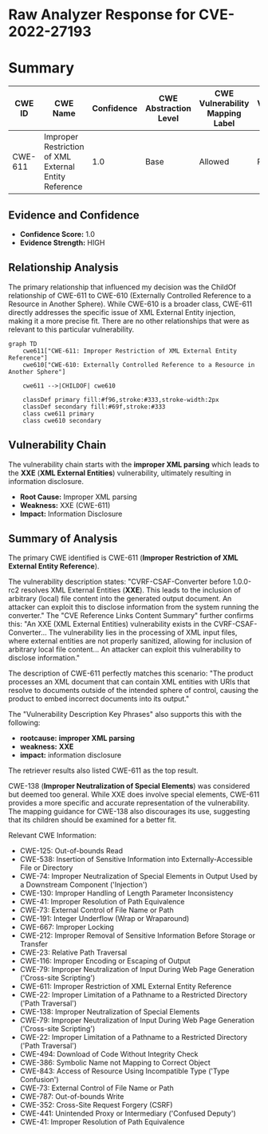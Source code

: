 # Raw Analyzer Response for CVE-2022-27193

# Summary
| CWE ID | CWE Name | Confidence | CWE Abstraction Level | CWE Vulnerability Mapping Label | CWE-Vulnerability Mapping Notes |
|---|---|---|---|---|---|
| CWE-611 | Improper Restriction of XML External Entity Reference | 1.0 | Base | Allowed | Primary CWE |

## Evidence and Confidence

*   **Confidence Score:** 1.0
*   **Evidence Strength:** HIGH

## Relationship Analysis
The primary relationship that influenced my decision was the ChildOf relationship of CWE-611 to CWE-610 (Externally Controlled Reference to a Resource in Another Sphere). While CWE-610 is a broader class, CWE-611 directly addresses the specific issue of XML External Entity injection, making it a more precise fit. There are no other relationships that were as relevant to this particular vulnerability.

```mermaid
graph TD
    cwe611["CWE-611: Improper Restriction of XML External Entity Reference"]
    cwe610["CWE-610: Externally Controlled Reference to a Resource in Another Sphere"]
    
    cwe611 -->|CHILDOF| cwe610
    
    classDef primary fill:#f96,stroke:#333,stroke-width:2px
    classDef secondary fill:#69f,stroke:#333
    class cwe611 primary
    class cwe610 secondary
```

## Vulnerability Chain
The vulnerability chain starts with the **improper XML parsing** which leads to the **XXE** (**XML External Entities**) vulnerability, ultimately resulting in information disclosure.
  - **Root Cause:** Improper XML parsing
  - **Weakness:** XXE (CWE-611)
  - **Impact:** Information Disclosure

## Summary of Analysis
The primary CWE identified is CWE-611 (**Improper Restriction of XML External Entity Reference**).

The vulnerability description states: "CVRF-CSAF-Converter before 1.0.0-rc2 resolves XML External Entities (**XXE**). This leads to the inclusion of arbitrary (local) file content into the generated output document. An attacker can exploit this to disclose information from the system running the converter." The "CVE Reference Links Content Summary" further confirms this: "An XXE (XML External Entities) vulnerability exists in the CVRF-CSAF-Converter... The vulnerability lies in the processing of XML input files, where external entities are not properly sanitized, allowing for inclusion of arbitrary local file content... An attacker can exploit this vulnerability to disclose information."

The description of CWE-611 perfectly matches this scenario: "The product processes an XML document that can contain XML entities with URIs that resolve to documents outside of the intended sphere of control, causing the product to embed incorrect documents into its output."

The "Vulnerability Description Key Phrases" also supports this with the following:
- **rootcause:** **improper XML parsing**
- **weakness:** **XXE**
- **impact:** information disclosure

The retriever results also listed CWE-611 as the top result.

CWE-138 (**Improper Neutralization of Special Elements**) was considered but deemed too general. While XXE does involve special elements, CWE-611 provides a more specific and accurate representation of the vulnerability. The mapping guidance for CWE-138 also discourages its use, suggesting that its children should be examined for a better fit.

Relevant CWE Information:
*   CWE-125: Out-of-bounds Read
*   CWE-538: Insertion of Sensitive Information into Externally-Accessible File or Directory
*   CWE-74: Improper Neutralization of Special Elements in Output Used by a Downstream Component ('Injection')
*   CWE-130: Improper Handling of Length Parameter Inconsistency
*   CWE-41: Improper Resolution of Path Equivalence
*   CWE-73: External Control of File Name or Path
*   CWE-191: Integer Underflow (Wrap or Wraparound)
*   CWE-667: Improper Locking
*   CWE-212: Improper Removal of Sensitive Information Before Storage or Transfer
*   CWE-23: Relative Path Traversal
*   CWE-116: Improper Encoding or Escaping of Output
*   CWE-79: Improper Neutralization of Input During Web Page Generation ('Cross-site Scripting')
*   CWE-611: Improper Restriction of XML External Entity Reference
*   CWE-22: Improper Limitation of a Pathname to a Restricted Directory ('Path Traversal')
*   CWE-138: Improper Neutralization of Special Elements
*   CWE-79: Improper Neutralization of Input During Web Page Generation ('Cross-site Scripting')
*   CWE-22: Improper Limitation of a Pathname to a Restricted Directory ('Path Traversal')
*   CWE-494: Download of Code Without Integrity Check
*   CWE-386: Symbolic Name not Mapping to Correct Object
*   CWE-843: Access of Resource Using Incompatible Type ('Type Confusion')
*   CWE-73: External Control of File Name or Path
*   CWE-787: Out-of-bounds Write
*   CWE-352: Cross-Site Request Forgery (CSRF)
*   CWE-441: Unintended Proxy or Intermediary ('Confused Deputy')
*   CWE-41: Improper Resolution of Path Equivalence